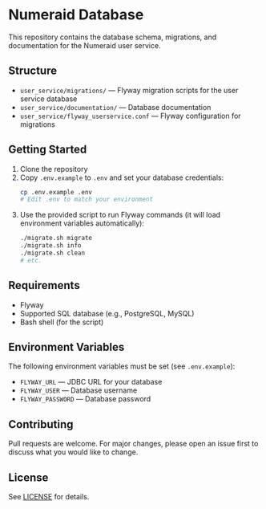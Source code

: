 # Numeraid Database

This repository contains the database schema, migrations, and documentation for the Numeraid user service.

## Structure

- `user_service/migrations/` — Flyway migration scripts for the user service database
- `user_service/documentation/` — Database documentation
- `user_service/flyway_userservice.conf` — Flyway configuration for migrations

## Getting Started

1. Clone the repository
2. Copy `.env.example` to `.env` and set your database credentials:
   ```bash
   cp .env.example .env
   # Edit .env to match your environment
   ```
3. Use the provided script to run Flyway commands (it will load environment variables automatically):
   ```bash
   ./migrate.sh migrate
   ./migrate.sh info
   ./migrate.sh clean
   # etc.
   ```

## Requirements
- Flyway
- Supported SQL database (e.g., PostgreSQL, MySQL)
- Bash shell (for the script)

## Environment Variables
The following environment variables must be set (see `.env.example`):
- `FLYWAY_URL` — JDBC URL for your database
- `FLYWAY_USER` — Database username
- `FLYWAY_PASSWORD` — Database password

## Contributing
Pull requests are welcome. For major changes, please open an issue first to discuss what you would like to change.

## License
See [LICENSE](LICENSE) for details.

